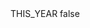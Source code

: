 <?xml version="1.0" encoding="UTF-8"?>
<CustomMetadata xmlns="http://soap.sforce.com/2006/04/metadata">
    <label>THIS_YEAR</label>
    <protected>false</protected>
</CustomMetadata>
